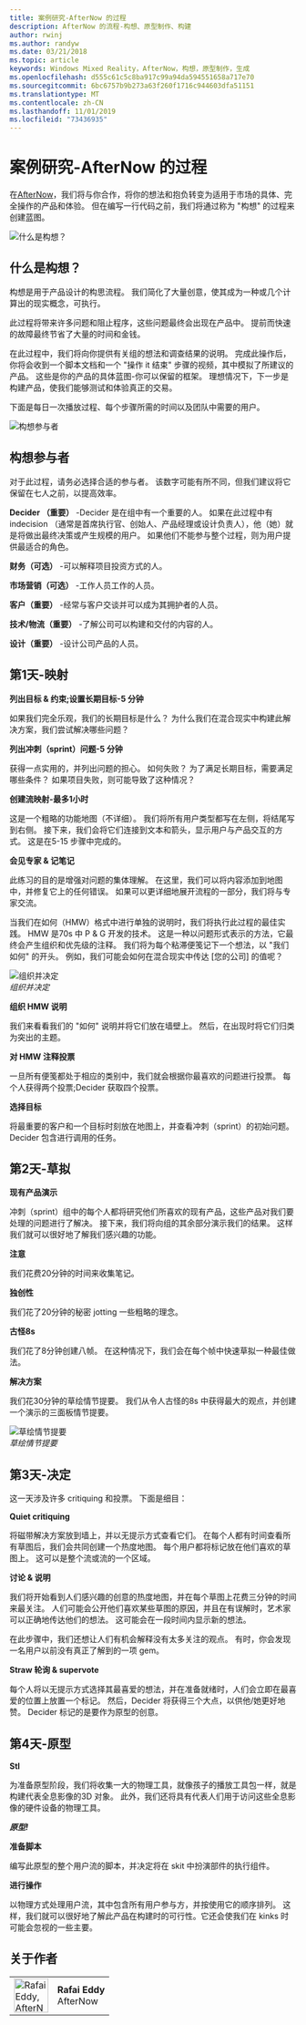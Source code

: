 ```yaml
---
title: 案例研究-AfterNow 的过程
description: AfterNow 的流程-构想、原型制作、构建
author: rwinj
ms.author: randyw
ms.date: 03/21/2018
ms.topic: article
keywords: Windows Mixed Reality，AfterNow，构想，原型制作，生成
ms.openlocfilehash: d555c61c5c8ba917c99a94da594551658a717e70
ms.sourcegitcommit: 6bc6757b9b273a63f260f1716c944603dfa51151
ms.translationtype: MT
ms.contentlocale: zh-CN
ms.lasthandoff: 11/01/2019
ms.locfileid: "73436935"
---
```

# <a name="case-study---afternows-process"></a>案例研究-AfterNow 的过程

在[AfterNow](https://www.afternow.io/)，我们将与你合作，将你的想法和抱负转变为适用于市场的具体、完全操作的产品和体验。 但在编写一行代码之前，我们将通过称为 "构想" 的过程来创建蓝图。

![什么是构想？](images/whatisenvisioning-640px.png)

## <a name="what-is-envisioning"></a>什么是构想？

构想是用于产品设计的构思流程。 我们简化了大量创意，使其成为一种或几个计算出的现实概念，可执行。

此过程将带来许多问题和阻止程序，这些问题最终会出现在产品中。 提前而快速的故障最终节省了大量的时间和金钱。

在此过程中，我们将向你提供有关组的想法和调查结果的说明。 完成此操作后，你将会收到一个脚本文档和一个 "操作 it 结束" 步骤的视频，其中模拟了所建议的产品。 这些是你的产品的具体蓝图-你可以保留的框架。 理想情况下，下一步是构建产品，使我们能够测试和体验真正的交易。

下面是每日一次播放过程、每个步骤所需的时间以及团队中需要的用户。

![构想参与者](images/envisioning-participants-640px.png)

## <a name="envisioning-participants"></a>构想参与者

对于此过程，请务必选择合适的参与者。 该数字可能有所不同，但我们建议将它保留在七人之前，以提高效率。

**Decider （重要）** -Decider 是在组中有一个重要的人。 如果在此过程中有 indecision （通常是首席执行官、创始人、产品经理或设计负责人），他（她）就是将做出最终决策或产生规模的用户。 如果他们不能参与整个过程，则为用户提供最适合的角色。

**财务（可选）** -可以解释项目投资方式的人。

**市场营销（可选）** -工作人员工作的人员。

**客户（重要）** -经常与客户交谈并可以成为其拥护者的人员。

**技术/物流（重要）** -了解公司可以构建和交付的内容的人。

**设计（重要）** -设计公司产品的人员。

## <a name="day-1---map"></a>第1天-映射

**列出目标 & 约束;设置长期目标-5 分钟**

如果我们完全乐观，我们的长期目标是什么？ 为什么我们在混合现实中构建此解决方案，我们尝试解决哪些问题？

**列出冲刺（sprint）问题-5 分钟**

获得一点实用的，并列出问题的担心。 如何失败？ 为了满足长期目标，需要满足哪些条件？ 如果项目失败，则可能导致了这种情况？

**创建流映射-最多1小时**

这是一个粗略的功能地图（不详细）。 我们将所有用户类型都写在左侧，将结尾写到右侧。 接下来，我们会将它们连接到文本和箭头，显示用户与产品交互的方式。 这是在5-15 步骤中完成的。

**会见专家 & 记笔记**

此练习的目的是增强对问题的集体理解。 在这里，我们可以将内容添加到地图中，并修复它上的任何错误。 如果可以更详细地展开流程的一部分，我们将与专家交流。

当我们在如何（HMW）格式中进行单独的说明时，我们将执行此过程的最佳实践。 HMW 是70s 中 P & G 开发的技术。 这是一种以问题形式表示的方法，它最终会产生组织和优先级的注释。 我们将为每个粘滞便笺记下一个想法，以 "我们如何" 的开头。 例如，我们可能会如何在混合现实中传达 [您的公司] 的值呢？

![组织并决定](images/organize-and-decide-640px.png)<br>
*组织并决定*

**组织 HMW 说明**

我们来看看我们的 "如何" 说明并将它们放在墙壁上。 然后，在出现时将它们归类为突出的主题。

**对 HMW 注释投票**

一旦所有便笺都处于相应的类别中，我们就会根据你最喜欢的问题进行投票。 每个人获得两个投票;Decider 获取四个投票。

**选择目标**

将最重要的客户和一个目标时刻放在地图上，并查看冲刺（sprint）的初始问题。 Decider 包含进行调用的任务。

## <a name="day-2---sketch"></a>第2天-草拟

**现有产品演示**

冲刺（sprint）组中的每个人都将研究他们所喜欢的现有产品，这些产品对我们要处理的问题进行了解决。 接下来，我们将向组的其余部分演示我们的结果。 这样我们就可以很好地了解我们感兴趣的功能。

**注意**

我们花费20分钟的时间来收集笔记。

**独创性**

我们花了20分钟的秘密 jotting 一些粗略的理念。

**古怪8s**

我们花了8分钟创建八帧。 在这种情况下，我们会在每个帧中快速草拟一种最佳做法。

**解决方案**

我们花30分钟的草绘情节提要。 我们从令人古怪的8s 中获得最大的观点，并创建一个演示的三面板情节提要。

![草绘情节提要](images/sketching-storyboards-640px.png)<br>
*草绘情节提要*

## <a name="day-3---decide"></a>第3天-决定

这一天涉及许多 critiquing 和投票。 下面是细目：

**Quiet critiquing**

将磁带解决方案放到墙上，并以无提示方式查看它们。 在每个人都有时间查看所有草图后，我们会共同创建一个热度地图。 每个用户都将标记放在他们喜欢的草图上。 这可以是整个流或流的一个区域。

**讨论 & 说明**

我们将开始看到人们感兴趣的创意的热度地图，并在每个草图上花费三分钟的时间来最关注。 人们可能会公开他们喜欢某些草图的原因，并且在有误解时，艺术家可以正确地传达他们的想法。 这可能会在一段时间内显示新的想法。

在此步骤中，我们还想让人们有机会解释没有太多关注的观点。 有时，你会发现一名用户以前没有真正了解到的一项 gem。

**Straw 轮询 & supervote**

每个人将以无提示方式选择其最喜爱的想法，并在准备就绪时，人们会立即在最喜爱的位置上放置一个标记。 然后，Decider 将获得三个大点，以供他/她更好地赞。 Decider 标记的是要作为原型的创意。

## <a name="day-4---prototype"></a>第4天-原型

**Stl**

为准备原型阶段，我们将收集一大的物理工具，就像孩子的播放工具包一样，就是构建代表全息影像的3D 对象。 此外，我们还将具有代表人们用于访问这些全息影像的硬件设备的物理工具。

***原型!***

**准备脚本**

编写此原型的整个用户流的脚本，并决定将在 skit 中扮演部件的执行组件。

**进行操作**

以物理方式处理用户流，其中包含所有用户参与方，并按使用它的顺序排列。 这样，我们就可以很好地了解此产品在构建时的可行性。它还会使我们在 kinks 时可能会忽视的一些主要。

## <a name="about-the-author"></a>关于作者

<table style="border-collapse:collapse">
<tr>
<td style="border:0" width="60"><img alt="Rafai Eddy, AfterNow" width="60" height="60" src="images/kurohyo1-60px.png"></td>
<td style="border:0"><b>Rafai Eddy</b><br>AfterNow</td>
</tr>
</table>

